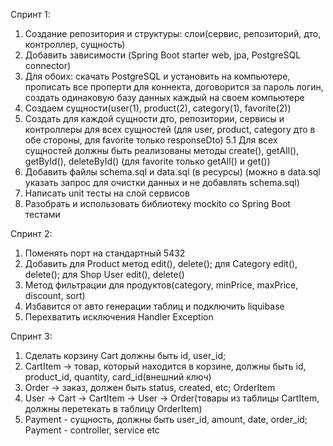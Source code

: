 Спринт 1:
1. Создание репозитория и структуры: слои(сервис, репозиторий, дто, контроллер, сущность)
2. Добавить зависимости (Spring Boot starter web, jpa, PostgreSQL connector)
3. Для обоих: скачать PostgreSQL и установить на компьютере, прописать все проперти для коннекта, договорится за
пароль логин, создать одинаковую базу данных каждый на своем компьютере
4. Создаем сущности(user(1), product(2), category(1), favorite(2))
5. Создать для каждой сущности дто, репозитории, сервисы и контроллеры для всех сущностей
(для user, product, category дто в обе стороны, для favorite только responseDto)
5.1 Для всех сущностей должны быть реализованы методы create(), getAll(), getById(), deleteById() (для favorite только getAll() и get())
6. Добавить файлы schema.sql и data.sql (в ресурсы) (можно в data.sql указать запрос для очистки данных и не добавлять schema.sql)
7. Написать unit тесты на слой сервисов 
8. Разобрать и использовать библиотеку mockito со Spring Boot тестами 

Спринт 2:
1. Поменять порт на стандартный 5432
2. Добавить для Product метод edit(), delete(); для Category edit(), delete(); 
для Shop User edit(), delete()
3. Метод фильтрации для продуктов(category, minPrice, maxPrice, discount, sort)
4. Избавится от авто генерации таблиц и подключить liquibase
5. Перехватить исключения Handler Exception 

Спринт 3:
1. Сделать корзину Cart должны быть id, user_id; 
2. CartItem -> товар, который находится в корзине, должны быть id, product_id, quantity, card_id(внешний ключ)
3. Order -> заказ, должен быть status, created, etc;
OrderItem
4. User -> Cart -> CartItem -> User -> Order(товары из таблицы CartItem, должны перетекать в таблицу OrderItem)
5. Payment - сущность, должны быть user_id, amount, date, order_id;
Payment - controller, service etc
